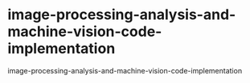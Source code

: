 # image-processing-analysis-and-machine-vision-code-implementation
image-processing-analysis-and-machine-vision-code-implementation
